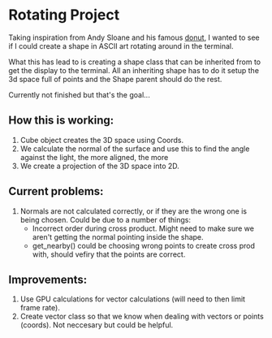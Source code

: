 # Rotating Project

Taking inspiration from Andy Sloane and his famous [donut](https://www.a1k0n.net/2011/07/20/donut-math.html),
I wanted to see if I could create a shape in ASCII art rotating around in the terminal.

What this has lead to is creating a shape class that can be inherited from to get the display to the terminal.
All an inheriting shape has to do it setup the 3d space full of points and the Shape parent should do the rest.

Currently not finished but that's the goal...

## How this is working:

1. Cube object creates the 3D space using Coords.
2. We calculate the normal of the surface and use this to find the angle against the light, the more aligned, the more
3. We create a projection of the 3D space into 2D.

## Current problems:

1. Normals are not calculated correctly, or if they are the wrong one is being chosen. Could be due to a number of things:
    - Incorrect order during cross product. Might need to make sure we aren't getting the normal pointing inside the shape.
    - get_nearby() could be choosing wrong points to create cross prod with, should vefiry that the points are correct.

## Improvements:

1. Use GPU calculations for vector calculations (will need to then limit frame rate).
2. Create vector class so that we know when dealing with vectors or points (coords). Not neccesary but could be helpful.
